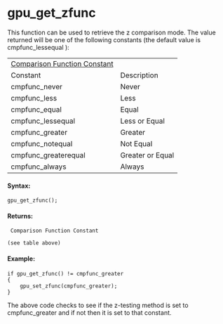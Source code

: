# gpu_get_zfunc

This function can be used to retrieve the z comparison mode. The value
returned will be one of the following constants (the default value is
cmpfunc_lessequal ):

|                                                                                                                         |                  |
|-------------------------------------------------------------------------------------------------------------------------|------------------|
|  [Comparison Function Constant](../../../../../GameMaker_Language/GML_Reference/Drawing/GPU_Control/gpu_get_zfunc)  |                  |
| Constant                                                                                                                | Description      |
|  cmpfunc_never                                                                                                          | Never            |
|  cmpfunc_less                                                                                                           | Less             |
|  cmpfunc_equal                                                                                                          | Equal            |
|  cmpfunc_lessequal                                                                                                      | Less or Equal    |
|  cmpfunc_greater                                                                                                        | Greater          |
|  cmpfunc_notequal                                                                                                       | Not Equal        |
|  cmpfunc_greaterequal                                                                                                   | Greater or Equal |
|  cmpfunc_always                                                                                                         | Always           |

#### Syntax:

``` gml
gpu_get_zfunc();
```

#### Returns:

``` gml
 Comparison Function Constant

(see table above)
```

#### Example:

``` gml
if gpu_get_zfunc() != cmpfunc_greater
{
    gpu_set_zfunc(cmpfunc_greater);
}
```

The above code checks to see if the z-testing method is set to
cmpfunc_greater and if not then it is set to that constant.
